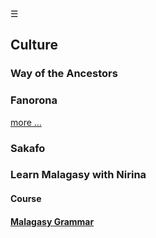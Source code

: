 
<div class="bg_nm"></div><div class="navbar"><a class="openbtn" onclick="openNav()">&#9776;</a></div>

<main>

## Culture

### Way of the Ancestors

### Fanorona

[more ...](./fanorona.html)

### Sakafo

### Learn Malagasy with Nirina

#### Course

#### [Malagasy Grammar](../nosy_malagasy/grammar.html)


<!-- 
Origin
Austronesian
Pre-islamic semites
Arabs
Chinese
Swahilli
Masombika
Creole
Indians and Chinese in the 20th century
-->
</main>

<script src="https://razafy.com/js/toc.js"></script>
<script>
let anchor= document.createElement('a');
anchor.href="javascript:closeNav()"; //void(0)"; //anchor[0].onclick = closeNav();
anchor.className = "closebtn";  
anchor.innerHTML="&times;";
document.getElementById("TOC").prepend(anchor);


let navCrumbs= document.createElement('div');
navCrumbs.className = "hover-nav";
navCrumbs.innerHTML = `
<div class="hover-nav">
<ul>
<li><a href="../../index.html">⇦ home</a></li>
<li><a href="./index.html">Nosy Malagasy</a></li>
</ul>
</div>`;
document.getElementById("TOC").prepend(navCrumbs); 
</script>
